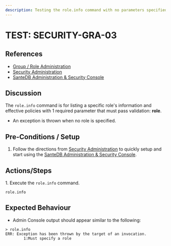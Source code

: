 ```yaml
---
description: Testing the role.info command with no parameters specified.
---
```


# TEST: SECURITY-GRA-03

## References

* [Group / Role Administration](../../../../../../operations/system-administration/host-administration/santedb-icdr-admin-console/group-role-management.md)
* [Security Administration](../../../../../../operations/system-administration/security-administration/#demo-environment)&#x20;
* [SanteDB Administration & Security Console](../../../../../../operations/system-administration/host-administration/santedb-icdr-admin-console/)

## Discussion

The `role.info` command is for listing a specific role's information and effective policies with 1 required parameter that must pass validation: **role**.&#x20;

* An exception is thrown when no role is specified.

## Pre-Conditions / Setup

1. Follow the directions from [Security Administration](../../../../../../operations/system-administration/security-administration/#demo-environment) to quickly setup and start using the [SanteDB Administration & Security Console](../../../../../../operations/system-administration/host-administration/santedb-icdr-admin-console/).

## Actions/Steps

1\. Execute the `role.info` command.

```
role.info
```

## Expected Behaviour

* Admin Console output should appear similar to the following:

```
> role.info
ERR: Exception has been thrown by the target of an invocation.
        1:Must specify a role
```
